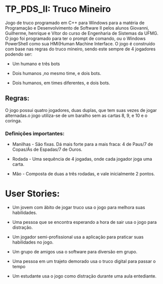 # TP_PDS_II: Truco Mineiro
  Jogo de truco programado em C++ para Windows para a matéria de Programação e Desenvolvimento de Software II pelos alunos Giovanni, Guilherme, henrique e Vítor do curso de Engenharia de Sistemas da UFMG. O jogo foi programado para ter o prompt de comando, ou o Windows PowerShell como sua HMI(Human Machine Interface. O jogo é construído com base nas regras do truco mineiro, sendo este sempre de 4 jogadores podendo ser:
  - Um humano e três bots
  
  - Dois humanos ,no mesmo time, e dois bots.
  
  - Dois humanos, em times diferentes, e dois bots.
## Regras:
  O jogo possui quatro jogadores, duas duplas, que tem suas vezes de jogar alternadas.o jogo utiliza-se de um baralho sem as cartas 8, 9, e 10 e o coringa. 
  ### Definições importantes:
  - Manilhas - São fixas. Dá mais forte para a mais fraca: 4 de Paus/7 de Copas/Ás de Espadas/7 de Ouros.
  
  - Rodada - Uma sequência de 4 jogadas, onde cada jogador joga uma carta.
  
  - Mão - Composta de duas a três rodadas, e vale inicialmente 2 pontos.
  


# User Stories:

- Um jovem com âbito de jogar truco usa o jogo para melhora suas habilidades. 

- Uma pessoa que se encontra esperando a hora de sair usa o jogo para distração.

- Um jogador semi-profissional usa a aplicação para praticar suas habilidades no jogo.

- Um grupo de amigos usa o software para diversão em grupo.

- Uma pessoa em um trajeto demorado usa o truco digital para passar o tempo 

- Um estudante usa o jogo como distração durante uma aula entediante.

